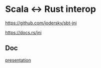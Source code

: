 # Scala <-> Rust interop

https://github.com/jodersky/sbt-jni

https://docs.rs/jni

## Doc

[presentation](https://docs.google.com/presentation/d/187u9XixvtIJLeSjqdXI1j00_mUkJF9DP94rgsXihbk0/edit?usp=sharing)
